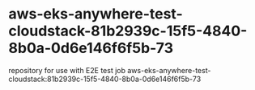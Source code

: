 # aws-eks-anywhere-test-cloudstack-81b2939c-15f5-4840-8b0a-0d6e146f6f5b-73
repository for use with E2E test job aws-eks-anywhere-test-cloudstack:81b2939c-15f5-4840-8b0a-0d6e146f6f5b-73
